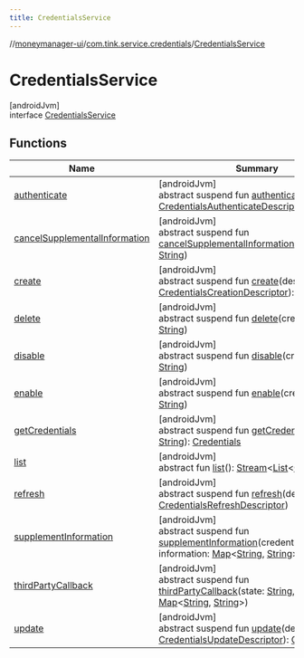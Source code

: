 ```yaml
---
title: CredentialsService
---
```

//[moneymanager-ui](../../../index.html)/[com.tink.service.credentials](../index.html)/[CredentialsService](index.html)



# CredentialsService



[androidJvm]\
interface [CredentialsService](index.html)



## Functions


| Name | Summary |
|---|---|
| [authenticate](authenticate.html) | [androidJvm]<br>abstract suspend fun [authenticate](authenticate.html)(descriptor: [CredentialsAuthenticateDescriptor](../-credentials-authenticate-descriptor/index.html)) |
| [cancelSupplementalInformation](cancel-supplemental-information.html) | [androidJvm]<br>abstract suspend fun [cancelSupplementalInformation](cancel-supplemental-information.html)(credentialsId: [String](https://kotlinlang.org/api/latest/jvm/stdlib/kotlin/-string/index.html)) |
| [create](create.html) | [androidJvm]<br>abstract suspend fun [create](create.html)(descriptor: [CredentialsCreationDescriptor](../-credentials-creation-descriptor/index.html)): [Credentials](../../com.tink.model.credentials/-credentials/index.html) |
| [delete](delete.html) | [androidJvm]<br>abstract suspend fun [delete](delete.html)(credentialsId: [String](https://kotlinlang.org/api/latest/jvm/stdlib/kotlin/-string/index.html)) |
| [disable](disable.html) | [androidJvm]<br>abstract suspend fun [disable](disable.html)(credentialsId: [String](https://kotlinlang.org/api/latest/jvm/stdlib/kotlin/-string/index.html)) |
| [enable](enable.html) | [androidJvm]<br>abstract suspend fun [enable](enable.html)(credentialsId: [String](https://kotlinlang.org/api/latest/jvm/stdlib/kotlin/-string/index.html)) |
| [getCredentials](get-credentials.html) | [androidJvm]<br>abstract suspend fun [getCredentials](get-credentials.html)(id: [String](https://kotlinlang.org/api/latest/jvm/stdlib/kotlin/-string/index.html)): [Credentials](../../com.tink.model.credentials/-credentials/index.html) |
| [list](list.html) | [androidJvm]<br>abstract fun [list](list.html)(): [Stream](../../com.tink.service.streaming.publisher/-stream/index.html)&lt;[List](https://kotlinlang.org/api/latest/jvm/stdlib/kotlin.collections/-list/index.html)&lt;[Credentials](../../com.tink.model.credentials/-credentials/index.html)&gt;&gt; |
| [refresh](refresh.html) | [androidJvm]<br>abstract suspend fun [refresh](refresh.html)(descriptor: [CredentialsRefreshDescriptor](../-credentials-refresh-descriptor/index.html)) |
| [supplementInformation](supplement-information.html) | [androidJvm]<br>abstract suspend fun [supplementInformation](supplement-information.html)(credentialsId: [String](https://kotlinlang.org/api/latest/jvm/stdlib/kotlin/-string/index.html), information: [Map](https://kotlinlang.org/api/latest/jvm/stdlib/kotlin.collections/-map/index.html)&lt;[String](https://kotlinlang.org/api/latest/jvm/stdlib/kotlin/-string/index.html), [String](https://kotlinlang.org/api/latest/jvm/stdlib/kotlin/-string/index.html)&gt;) |
| [thirdPartyCallback](third-party-callback.html) | [androidJvm]<br>abstract suspend fun [thirdPartyCallback](third-party-callback.html)(state: [String](https://kotlinlang.org/api/latest/jvm/stdlib/kotlin/-string/index.html), parameters: [Map](https://kotlinlang.org/api/latest/jvm/stdlib/kotlin.collections/-map/index.html)&lt;[String](https://kotlinlang.org/api/latest/jvm/stdlib/kotlin/-string/index.html), [String](https://kotlinlang.org/api/latest/jvm/stdlib/kotlin/-string/index.html)&gt;) |
| [update](update.html) | [androidJvm]<br>abstract suspend fun [update](update.html)(descriptor: [CredentialsUpdateDescriptor](../-credentials-update-descriptor/index.html)): [Credentials](../../com.tink.model.credentials/-credentials/index.html) |


